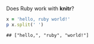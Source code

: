 Does Ruby work with **knitr**?


``` ruby
x = 'hello, ruby world!'
p x.split(' ')
```

```
## ["hello,", "ruby", "world!"]
```

